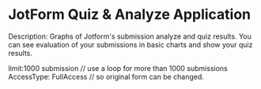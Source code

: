 # JotForm Quiz & Analyze Application
Description: Graphs of Jotform's submission analyze and quiz results. You can see evaluation of your submissions in basic charts and show your quiz results. 

limit:1000 submission // use a loop for more than 1000 submissions
AccessType: FullAccess // so original form can be changed.
